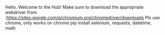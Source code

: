Hello. Welcome to the Hub! Make sure to download the appropriate webdriver from :https://sites.google.com/a/chromium.org/chromedriver/downloads
Pls use chrome, only works on chrome
pip install selenium, requests, datetime, math

